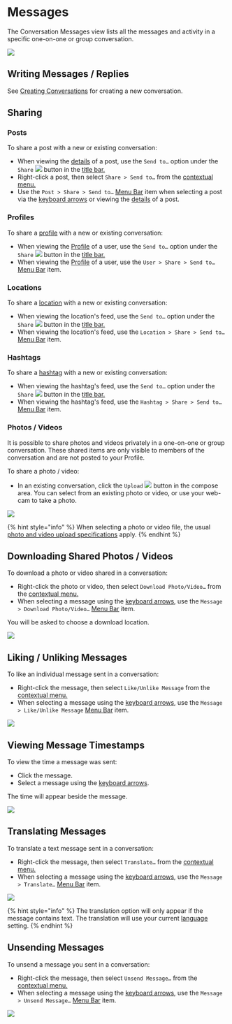 # Messages

The Conversation Messages view lists all the messages and activity in a specific one-on-one or group conversation.

![](../../.gitbook/assets/conversation.png)

## Writing Messages / Replies

See [Creating Conversations](list.md#creating-conversations) for creating a new conversation.

## Sharing

### Posts

To share a post with a new or existing conversation:

* When viewing the [details](../detailview.md) of a post, use the `Send to…` option under the `Share` ![](../../.gitbook/assets/share%20%283%29.png) button in the [title bar.](../../misc/glossary.md#title-bar)
* Right-click a post, then select `Share > Send to…` from the [contextual menu.](../../misc/glossary.md#contextual-menu)
* Use the `Post > Share > Send to…` [Menu Bar](../../misc/glossary.md#menu-bar) item when selecting a post via the [keyboard arrows](../../misc/keyboard-shortcuts.md) or viewing the [details](../detailview.md) of a post.

### Profiles

To share a [profile](../profile/) with a new or existing conversation:

* When viewing the [Profile](../profile/) of a user, use the `Send to…` option under the `Share` ![](../../.gitbook/assets/share.png) button in the [title bar.](../../misc/glossary.md#title-bar)
* When viewing the [Profile](../profile/) of a user, use the `User > Share > Send to…` [Menu Bar](../../misc/glossary.md#menu-bar) item.

### Locations

To share a [location](../locations.md) with a new or existing conversation:

* When viewing the location's feed, use the `Send to…` option under the `Share` ![](../../.gitbook/assets/share%20%281%29.png) button in the [title bar.](../../misc/glossary.md#title-bar)
* When viewing the location's feed, use the `Location > Share > Send to…` [Menu Bar](../../misc/glossary.md#menu-bar) item.

### Hashtags

To share a [hashtag](../hashtags.md) with a new or existing conversation:

* When viewing the hashtag's feed, use the `Send to…` option under the `Share` ![](../../.gitbook/assets/share%20%282%29.png) button in the [title bar.](../../misc/glossary.md#title-bar)
* When viewing the hashtag's feed, use the `Hashtag > Share > Send to…` [Menu Bar](../../misc/glossary.md#menu-bar) item.

### Photos / Videos

It is possible to share photos and videos privately in a one-on-one or group conversation. These shared items are only visible to members of the conversation and are not posted to your Profile.

To share a photo / video:

* In an existing conversation, click the `Upload` ![](../../.gitbook/assets/message-upload.png) button in the compose area. You can select from an existing photo or video, or use your web-cam to take a photo.

![](../../.gitbook/assets/conversation-upload.png)

{% hint style="info" %}
When selecting a photo or video file, the usual [photo and video upload specifications](../../misc/upload-specifications.md) apply.
{% endhint %}

## Downloading Shared Photos / Videos

To download a photo or video shared in a conversation:

* Right-click the photo or video, then select `Download Photo/Video…` from the [contextual menu.](../../misc/glossary.md#contextual-menu)
* When selecting a message using the [keyboard arrows](../../misc/keyboard-shortcuts.md), use the `Message > Download Photo/Video…` [Menu Bar](../../misc/glossary.md#menu-bar) item.

You will be asked to choose a download location.

![](../../.gitbook/assets/message-unlike-1.png)

## Liking / Unliking Messages

To like an individual message sent in a conversation:

* Right-click the message, then select `Like/Unlike Message` from the [contextual menu.](../../misc/glossary.md#contextual-menu)
* When selecting a message using the [keyboard arrows](../../misc/keyboard-shortcuts.md), use the `Message > Like/Unlike Message` [Menu Bar](../../misc/glossary.md#menu-bar) item.

![](../../.gitbook/assets/message-unlike-1.png)

## Viewing Message Timestamps

To view the time a message was sent:

* Click the message.
* Select a message using the [keyboard arrows](../../misc/keyboard-shortcuts.md).

The time will appear beside the message.

![](../../.gitbook/assets/message-timestamp.png)

## Translating Messages

To translate a text message sent in a conversation:

* Right-click the message, then select `Translate…` from the [contextual menu.](../../misc/glossary.md#contextual-menu)
* When selecting a message using the [keyboard arrows](../../misc/keyboard-shortcuts.md), use the `Message > Translate…` [Menu Bar](../../misc/glossary.md#menu-bar) item.

![](../../.gitbook/assets/message-translate.png)

{% hint style="info" %}
The translation option will only appear if the message contains text. The translation will use your current [language](../../preferences/general.md#language) setting.
{% endhint %}

## Unsending Messages

To unsend a message you sent in a conversation:

* Right-click the message, then select `Unsend Message…` from the [contextual menu.](../../misc/glossary.md#contextual-menu)
* When selecting a message using the [keyboard arrows](../../misc/keyboard-shortcuts.md), use the `Message > Unsend Message…` [Menu Bar](../../misc/glossary.md#menu-bar) item.

![](../../.gitbook/assets/message-unlike-1.png)

